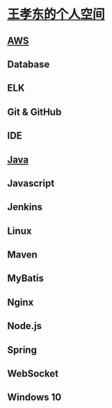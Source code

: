 # [王孝东的个人空间](https://scm-git.github.io/)

## [AWS](./AWS/aws.md)
## Database
## ELK
## Git & GitHub
## IDE
## [Java](./java/java.md)
## Javascript
## Jenkins
## Linux
## Maven
## MyBatis
## Nginx
## Node.js
## Spring
## WebSocket

## Windows 10

